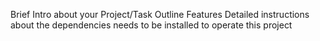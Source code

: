 Brief Intro about your Project/Task
Outline Features
Detailed instructions about the dependencies needs to be installed to operate this project
